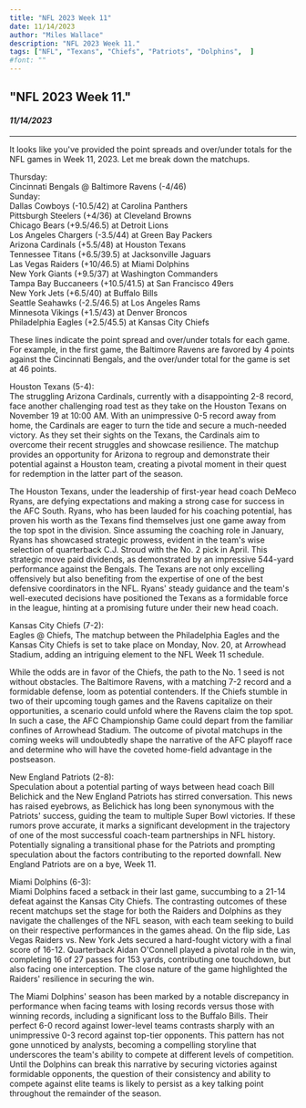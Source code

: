 ```yaml
---
title: "NFL 2023 Week 11"
date: 11/14/2023
author: "Miles Wallace"
description: "NFL 2023 Week 11."
tags: ["NFL", "Texans", "Chiefs", "Patriots", "Dolphins",  ]
#font: ""
---
```

## "NFL 2023 Week 11."
#### _11/14/2023_ 
____
It looks like you've provided the point spreads and over/under totals for the NFL games in Week 11, 2023. Let me break down the matchups.  
  
Thursday:  
Cincinnati Bengals @ Baltimore Ravens (-4/46)  
Sunday:  
Dallas Cowboys (-10.5/42) at Carolina Panthers  
Pittsburgh Steelers (+4/36) at Cleveland Browns  
Chicago Bears (+9.5/46.5) at Detroit Lions  
Los Angeles Chargers (-3.5/44) at Green Bay Packers  
Arizona Cardinals (+5.5/48) at Houston Texans  
Tennessee Titans (+6.5/39.5) at Jacksonville Jaguars  
Las Vegas Raiders (+10/46.5) at Miami Dolphins  
New York Giants (+9.5/37) at Washington Commanders  
Tampa Bay Buccaneers (+10.5/41.5) at San Francisco 49ers  
New York Jets (+6.5/40) at Buffalo Bills  
Seattle Seahawks (-2.5/46.5) at Los Angeles Rams  
Minnesota Vikings (+1.5/43) at Denver Broncos  
Philadelphia Eagles (+2.5/45.5) at Kansas City Chiefs  
   
These lines indicate the point spread and over/under totals for each game. For example, in the first game, the Baltimore Ravens are favored by 4 points against the Cincinnati Bengals, and the over/under total for the game is set at 46 points.  
  
Houston Texans (5-4):  
The struggling Arizona Cardinals, currently with a disappointing 2-8 record, face another challenging road test as they take on the Houston Texans on November 19 at 10:00 AM. With an unimpressive 0-5 record away from home, the Cardinals are eager to turn the tide and secure a much-needed victory. As they set their sights on the Texans, the Cardinals aim to overcome their recent struggles and showcase resilience. The matchup provides an opportunity for Arizona to regroup and demonstrate their potential against a Houston team, creating a pivotal moment in their quest for redemption in the latter part of the season.
  
The Houston Texans, under the leadership of first-year head coach DeMeco Ryans, are defying expectations and making a strong case for success in the AFC South. Ryans, who has been lauded for his coaching potential, has proven his worth as the Texans find themselves just one game away from the top spot in the division. Since assuming the coaching role in January, Ryans has showcased strategic prowess, evident in the team's wise selection of quarterback C.J. Stroud with the No. 2 pick in April. This strategic move paid dividends, as demonstrated by an impressive 544-yard performance against the Bengals. The Texans are not only excelling offensively but also benefiting from the expertise of one of the best defensive coordinators in the NFL. Ryans' steady guidance and the team's well-executed decisions have positioned the Texans as a formidable force in the league, hinting at a promising future under their new head coach.
    
Kansas City Chiefs (7-2):  
Eagles @ Chiefs, The matchup between the Philadelphia Eagles and the Kansas City Chiefs is set to take place on Monday, Nov. 20, at Arrowhead Stadium, adding an intriguing element to the NFL Week 11 schedule.
   
While the odds are in favor of the Chiefs, the path to the No. 1 seed is not without obstacles. The Baltimore Ravens, with a matching 7-2 record and a formidable defense, loom as potential contenders. If the Chiefs stumble in two of their upcoming tough games and the Ravens capitalize on their opportunities, a scenario could unfold where the Ravens claim the top spot. In such a case, the AFC Championship Game could depart from the familiar confines of Arrowhead Stadium. The outcome of pivotal matchups in the coming weeks will undoubtedly shape the narrative of the AFC playoff race and determine who will have the coveted home-field advantage in the postseason.
  
New England Patriots (2-8):  
Speculation about a potential parting of ways between head coach Bill Belichick and the New England Patriots has stirred conversation. This news has raised eyebrows, as Belichick has long been synonymous with the Patriots' success, guiding the team to multiple Super Bowl victories. If these rumors prove accurate, it marks a significant development in the trajectory of one of the most successful coach-team partnerships in NFL history. Potentially signaling a transitional phase for the Patriots and prompting speculation about the factors contributing to the reported downfall. New England Patriots are on a bye, Week 11.
  
Miami Dolphins (6-3):  
Miami Dolphins faced a setback in their last game, succumbing to a 21-14 defeat against the Kansas City Chiefs. The contrasting outcomes of these recent matchups set the stage for both the Raiders and Dolphins as they navigate the challenges of the NFL season, with each team seeking to build on their respective performances in the games ahead. On the flip side, Las Vegas Raiders vs. New York Jets secured a hard-fought victory with a final score of 16-12. Quarterback Aidan O'Connell played a pivotal role in the win, completing 16 of 27 passes for 153 yards, contributing one touchdown, but also facing one interception. The close nature of the game highlighted the Raiders' resilience in securing the win. 
  
The Miami Dolphins' season has been marked by a notable discrepancy in performance when facing teams with losing records versus those with winning records, including a significant loss to the Buffalo Bills. Their perfect 6-0 record against lower-level teams contrasts sharply with an unimpressive 0-3 record against top-tier opponents. This pattern has not gone unnoticed by analysts, becoming a compelling storyline that underscores the team's ability to compete at different levels of competition. Until the Dolphins can break this narrative by securing victories against formidable opponents, the question of their consistency and ability to compete against elite teams is likely to persist as a key talking point throughout the remainder of the season.